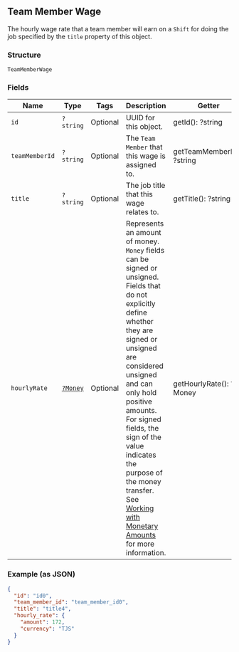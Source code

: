 ## Team Member Wage

The hourly wage rate that a team member will earn on a `Shift` for doing the job
specified by the `title` property of this object.

### Structure

`TeamMemberWage`

### Fields

| Name | Type | Tags | Description | Getter | Setter |
|  --- | --- | --- | --- | --- | --- |
| `id` | `?string` | Optional | UUID for this object. | getId(): ?string | setId(?string id): void |
| `teamMemberId` | `?string` | Optional | The `Team Member` that this wage is assigned to. | getTeamMemberId(): ?string | setTeamMemberId(?string teamMemberId): void |
| `title` | `?string` | Optional | The job title that this wage relates to. | getTitle(): ?string | setTitle(?string title): void |
| `hourlyRate` | [`?Money`](/doc/models/money.md) | Optional | Represents an amount of money. `Money` fields can be signed or unsigned.<br>Fields that do not explicitly define whether they are signed or unsigned are<br>considered unsigned and can only hold positive amounts. For signed fields, the<br>sign of the value indicates the purpose of the money transfer. See<br>[Working with Monetary Amounts](https://developer.squareup.com/docs/build-basics/working-with-monetary-amounts)<br>for more information. | getHourlyRate(): ?Money | setHourlyRate(?Money hourlyRate): void |

### Example (as JSON)

```json
{
  "id": "id0",
  "team_member_id": "team_member_id0",
  "title": "title4",
  "hourly_rate": {
    "amount": 172,
    "currency": "TJS"
  }
}
```

